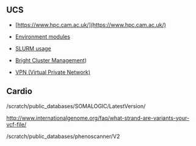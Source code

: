 ## UCS

* [https://www.hpc.cam.ac.uk/](https://www.hpc.cam.ac.uk/)

* [Environment modules](https://www.ch.cam.ac.uk/computing/software/environment-modules)
* [SLURM usage](https://www.ch.cam.ac.uk/computing/slurm-usage)
* [Bright Cluster Management](https://www.ch.cam.ac.uk/computing/files/clusters/cv-admin-manual.pdf))
* [VPN (Virtual Private Network)](https://confluence.medschl.cam.ac.uk/pages/viewpage.action?pageId=12094187)

## Cardio

/scratch/public_databases/SOMALOGIC/LatestVersion/

http://www.internationalgenome.org/faq/what-strand-are-variants-your-vcf-file/

/scratch/public_databases/phenoscanner/V2
